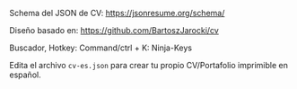 Schema del JSON de CV:
https://jsonresume.org/schema/

Diseño basado en:
https://github.com/BartoszJarocki/cv

Buscador, Hotkey: Command/ctrl + K:
Ninja-Keys

Edita el archivo `cv-es.json` para crear tu propio CV/Portafolio imprimible en español.